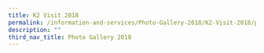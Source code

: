 ```yaml
---
title: K2 Visit 2018
permalink: /information-and-services/Photo-Gallery-2018/K2-Visit-2018/permalink
description: ""
third_nav_title: Photo Gallery 2018
---
```

